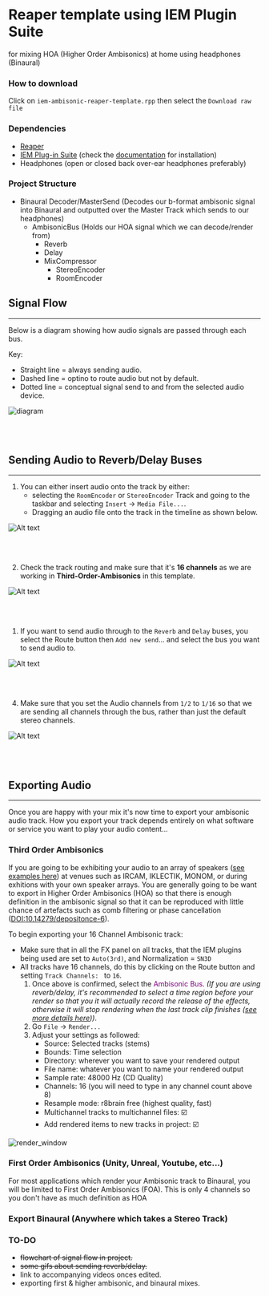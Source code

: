 # Reaper template using IEM Plugin Suite
 for mixing HOA (Higher Order Ambisonics) at home using headphones (Binaural)

 ### How to download

 Click on `iem-ambisonic-reaper-template.rpp` then select the `Download raw file`
 
 ### Dependencies
 
 + [Reaper](https://www.reaper.fm/download.php)
 + [IEM Plug-in Suite](https://plugins.iem.at/) (check the [documentation](https://plugins.iem.at/docs/installation/) for installation)
 + Headphones (open or closed back over-ear headphones preferably)

### Project Structure

+ Binaural Decoder/MasterSend (Decodes our b-format ambisonic signal into Binaural and outputted over the Master Track which sends to our headphones)
  + AmbisonicBus (Holds our HOA signal which we can decode/render from)
    + Reverb 
    + Delay
    + MixCompressor
      + StereoEncoder
      + RoomEncoder

## Signal Flow
----
Below is a diagram showing how audio signals are passed through each bus.

Key:
+ Straight line = always sending audio.
+ Dashed line = optino to route audio but not by default.
+ Dotted line = conceptual signal send to and from the selected audio device.

![diagram](readme_resources/signal-flow.drawio.svg)

<br/><br/>

## Sending Audio to Reverb/Delay Buses
----

1. You can either insert audio onto the track by either: 
   + selecting the `RoomEncoder` or `StereoEncoder` Track and going to the taskbar and selecting `Insert` -> `Media File...`.
   + Dragging an audio file onto the track in the timeline as shown below.

![Alt text](readme_resources/placing_clip.gif)

<br/><br/>

2. Check the track routing and make sure that it's **16 channels** as we are working in **Third-Order-Ambisonics** in this template.

![Alt text](readme_resources/check_channels.gif)

<br/><br/>

1. If you want to send audio through to the `Reverb` and `Delay` buses, you select the Route button then `Add new send`... and select the bus you want to send audio to.

![Alt text](readme_resources/send_to_bus.gif)

<br/><br/>

4. Make sure that you set the Audio channels from `1/2` to `1/16` so that we are sending all channels through the bus, rather than just the default stereo channels.

![Alt text](readme_resources/check_mutlichannel.gif)

<br/><br/>

## Exporting Audio
----

Once you are happy with your mix it's now time to export your ambisonic audio track.
How you export your track depends entirely on what software or service you want to play your audio content...

### Third Order Ambisonics
If you are going to be exhibiting your audio to an array of speakers ([see examples here](https://en.wikipedia.org/wiki/Ambisonic_reproduction_systems)) at venues such as IRCAM, IKLECTIK, MONOM, or during exhitions with your own speaker arrays. You are generally going to be want to export in Higher Order Ambisonics (HOA) so that there is enough definition in the ambisonic signal so that it can be reproduced with little chance of artefacts such as comb filtering or phase cancellation ([DOI:10.14279/depositonce-6]()).

To begin exporting your 16 Channel Ambisonic track:
+ Make sure that in all the FX panel on all tracks, that the IEM plugins being used are set to `Auto(3rd)`, and Normalization = `SN3D`
+ All tracks have 16 channels, do this by clicking on the Route button and setting `Track Channels: ` to `16`.
  1. Once above is confirmed, select the <span style="color:purple">Ambisonic Bus</span>. _(If you are using reverb/delay, it's recommended to select a time region before your render so that you it will actually record the release of the effects, otherwise it will stop rendering when the last track clip finishes ([see more details here](https://dlz.reaper.fm/userguide/ReaperUserGuide676d.pdf#%5B%7B%22num%22%3A55147%2C%22gen%22%3A0%7D%2C%7B%22name%22%3A%22XYZ%22%7D%2C108.6%2C721.1%2C0%5D)))_. 
  2. Go `File` -> `Render...`
  3. Adjust your settings as followed:
     + Source: Selected tracks (stems)
     + Bounds: Time selection
     + Directory: wherever you want to save your rendered output
     + File name: whatever you want to name your rendered output
     + Sample rate: 48000 Hz (CD Quality)
     + Channels: 16 (you will need to type in any channel count above 8)
     + Resample mode: r8brain free (highest quality, fast)
     + Multichannel tracks to multichannel files: :ballot_box_with_check:
     + Add rendered items to new tracks in project: :ballot_box_with_check:


![render_window](readme_resources/render_window.png)

### First Order Ambisonics (Unity, Unreal, Youtube, etc...)
For most applications which render your Ambisonic track to Binaural, you will be limited to First Order Ambisonics (FOA). This is only 4 channels so you don't have as much definition as HOA

### Export Binaural (Anywhere which takes a Stereo Track)








<!-- <img src="placing_clip.gif" alt= “placing_clip_on_track” width="50%" height="50%"> -->

### TO-DO ###

+ ~~flowchart of signal flow in project.~~
+ ~~some gifs about sending reverb/delay.~~
+ link to accompanying videos onces edited.
+ exporting first & higher ambisonic, and binaural mixes.


